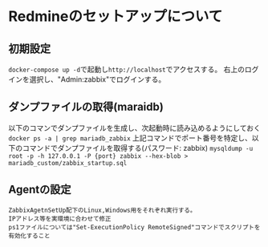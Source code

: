 # Redmineのセットアップについて

## 初期設定
`` docker-compose up -d ``で起動し``http://localhost``でアクセスする。
右上のログインを選択し、"Admin:zabbix"でログインする。

## ダンプファイルの取得(maraidb)
以下のコマンでダンプファイルを生成し、次起動時に読み込めるようにしておく
``docker ps -a | grep mariadb_zabbix``
上記コマンドでポート番号を特定し、以下のコマンドでダンプファイルを取得する(パスワード: zabbix)
``mysqldump -u root -p -h 127.0.0.1 -P {port} zabbix --hex-blob > mariadb_custom/zabbix_startup.sql``

## Agentの設定
    ZabbixAgetnSetUp配下のLinux,Windows用をそれぞれ実行する。
    IPアドレス等を実環境に合わせて修正
    ps1ファイルについては"Set-ExecutionPolicy RemoteSigned"コマンドでスクリプトを有効化すること
